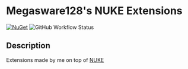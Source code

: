 # Megasware128's NUKE Extensions
[![NuGet](https://img.shields.io/nuget/v/Megasware128.Nuke.Extensions)](https://www.nuget.org/packages/Megasware128.Nuke.Extensions/)
![GitHub Workflow Status](https://img.shields.io/github/workflow/status/Megasware128/nuke-extensions/pack)

## Description
Extensions made by me on top of [NUKE](https://nuke.build/)
